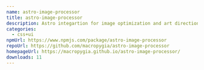 ```yaml
---
name: astro-image-processor
title: astro-image-processor
description: Astro integartion for image optimization and art direction for static builds
categories:
  - css+ui
npmUrl: https://www.npmjs.com/package/astro-image-processor
repoUrl: https://github.com/macropygia/astro-image-processor
homepageUrl: https://macropygia.github.io/astro-image-processor/
downloads: 11
---
```

